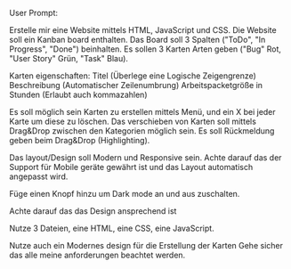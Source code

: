 
User Prompt:

Erstelle mir eine Website mittels HTML, JavaScript und CSS. Die Website soll ein Kanban board enthalten. Das Board soll 3 Spalten ("ToDo", "In Progress", "Done") beinhalten. Es sollen 3 Karten Arten geben ("Bug" Rot, "User Story" Grün, "Task" Blau).

Karten eigenschaften:
Titel (Überlege eine Logische Zeigengrenze)
Beschreibung (Automatischer Zeilenumbrung)
Arbeitspacketgröße in Stunden (Erlaubt auch kommazahlen)

Es soll möglich sein Karten zu erstellen mittels Menü, und ein X bei jeder Karte um diese zu löschen.
Das verschieben von Karten soll mittels Drag&Drop zwischen den Kategorien möglich sein. 
Es soll Rückmeldung geben beim Drag&Drop (Highlighting). 

Das layout/Design soll Modern und Responsive sein.
Achte darauf das der Support für Mobile geräte gewährt ist und das Layout automatisch angepasst wird.

Füge einen Knopf hinzu um Dark mode an und aus zuschalten.

Achte darauf das das Design ansprechend ist

Nutze 3 Dateien, eine HTML, eine CSS, eine JavaScript.

Nutze auch ein Modernes design für die Erstellung der Karten
Gehe sicher das alle meine anforderungen beachtet werden.





